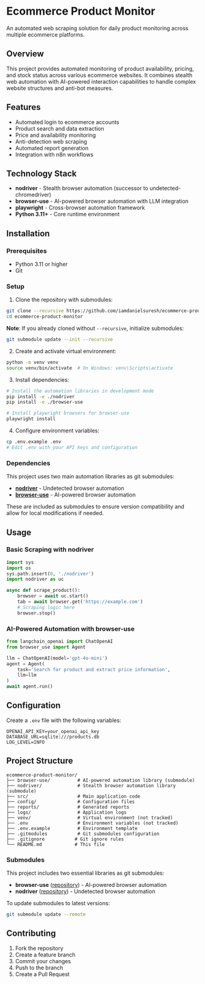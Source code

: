 # Ecommerce Product Monitor

An automated web scraping solution for daily product monitoring across multiple ecommerce platforms.

## Overview

This project provides automated monitoring of product availability, pricing, and stock status across various ecommerce websites. It combines stealth web automation with AI-powered interaction capabilities to handle complex website structures and anti-bot measures.

## Features

- Automated login to ecommerce accounts
- Product search and data extraction
- Price and availability monitoring
- Anti-detection web scraping
- Automated report generation
- Integration with n8n workflows

## Technology Stack

- **nodriver** - Stealth browser automation (successor to undetected-chromedriver)
- **browser-use** - AI-powered browser automation with LLM integration
- **playwright** - Cross-browser automation framework
- **Python 3.11+** - Core runtime environment

## Installation

### Prerequisites
- Python 3.11 or higher
- Git

### Setup
1. Clone the repository with submodules:
```bash
git clone --recursive https://github.com/iamdanielsuresh/ecommerce-product-monitor.git
cd ecommerce-product-monitor
```

   **Note**: If you already cloned without `--recursive`, initialize submodules:
```bash
git submodule update --init --recursive
```

2. Create and activate virtual environment:
```bash
python -m venv venv
source venv/bin/activate  # On Windows: venv\Scripts\activate
```

3. Install dependencies:
```bash
# Install the automation libraries in development mode
pip install -e ./nodriver
pip install -e ./browser-use

# Install playwright browsers for browser-use
playwright install
```

4. Configure environment variables:
```bash
cp .env.example .env
# Edit .env with your API keys and configuration
```

### Dependencies

This project uses two main automation libraries as git submodules:

- **[nodriver](https://github.com/ultrafunkamsterdam/nodriver)** - Undetected browser automation
- **[browser-use](https://github.com/browser-use/browser-use)** - AI-powered browser automation

These are included as submodules to ensure version compatibility and allow for local modifications if needed.

## Usage

### Basic Scraping with nodriver
```python
import sys
import os
sys.path.insert(0, './nodriver')
import nodriver as uc

async def scrape_product():
    browser = await uc.start()
    tab = await browser.get('https://example.com')
    # Scraping logic here
    browser.stop()
```

### AI-Powered Automation with browser-use
```python
from langchain_openai import ChatOpenAI
from browser_use import Agent

llm = ChatOpenAI(model='gpt-4o-mini')
agent = Agent(
    task='Search for product and extract price information', 
    llm=llm
)
await agent.run()
```

## Configuration

Create a `.env` file with the following variables:
```
OPENAI_API_KEY=your_openai_api_key
DATABASE_URL=sqlite:///products.db
LOG_LEVEL=INFO
```

## Project Structure

```
ecommerce-product-monitor/
├── browser-use/          # AI-powered automation library (submodule)
├── nodriver/             # Stealth browser automation library (submodule)
├── src/                  # Main application code
├── config/               # Configuration files
├── reports/              # Generated reports
├── logs/                 # Application logs
├── venv/                 # Virtual environment (not tracked)
├── .env                  # Environment variables (not tracked)
├── .env.example          # Environment template
├── .gitmodules           # Git submodules configuration
├── .gitignore           # Git ignore rules
└── README.md            # This file
```

### Submodules

This project includes two essential libraries as git submodules:

- **browser-use** ([repository](https://github.com/browser-use/browser-use)) - AI-powered browser automation
- **nodriver** ([repository](https://github.com/ultrafunkamsterdam/nodriver)) - Undetected browser automation

To update submodules to latest versions:
```bash
git submodule update --remote
```

## Contributing

1. Fork the repository
2. Create a feature branch
3. Commit your changes
4. Push to the branch
5. Create a Pull Request

